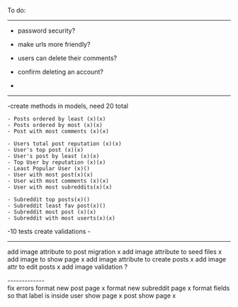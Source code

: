 To do:





---------------------
- password security? 

- make urls more friendly?

- users can delete their comments?

- confirm deleting an account?

- 

---------------------

-create methods in models, need 20 total
    
    - Posts ordered by least (x)(x)
    - Posts ordered by most (x)(x)
    - Post with most comments (x)(x)
    
    - Users total post reputation (x)(x)
    - User's top post (x)(x)
    - User's post by least (x)(x)
    - Top User by reputation (x)(x)
    - Least Popular User (x)()
    - User with most post(x)(x)
    - User with most comments (x)(x)
    - User with most subreddits(x)(x)

    - Subreddit top posts(x)()
    - Subreddit least fav post(x)()
    - Subreddit most post (x)(x)
    - Subreddit with most userts(x)(x)
    


-10 tests
create validations
    - 



----------
add image attribute to post migration x
add image attribute to seed files x 
add image to show page x
add image attribute to create posts x
add image attr to edit posts x
add image validation ? 

-------------\
fix errors
format new post page x 
format new subreddit page x 
format fields so that label is inside 
user show page x
post show page x



